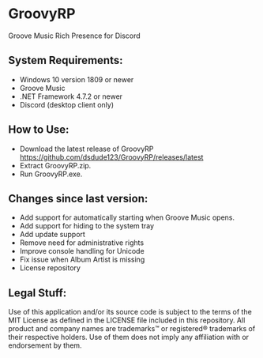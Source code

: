 # GroovyRP
Groove Music Rich Presence for Discord
## System Requirements:

* Windows 10 version 1809 or newer
* Groove Music
* .NET Framework 4.7.2 or newer
* Discord (desktop client only)
## How to Use:

* Download the latest release of GroovyRP https://github.com/dsdude123/GroovyRP/releases/latest
* Extract GroovyRP.zip.
* Run GroovyRP.exe.

## Changes since last version:

* Add support for automatically starting when Groove Music opens.
* Add support for hiding to the system tray
* Add update support
* Remove need for administrative rights
* Improve console handling for Unicode
* Fix issue when Album Artist is missing
* License repository

## Legal Stuff:
Use of this application and/or its source code is subject to the terms of the MIT License as defined in the LICENSE file included in this repository. All product and company names are trademarks™ or registered® trademarks of their respective holders. Use of them does not imply any affiliation with or endorsement by them. 
